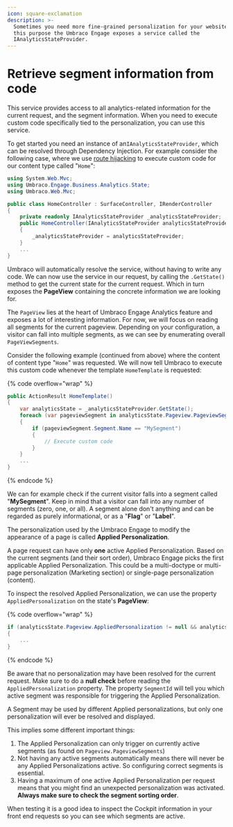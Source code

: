 ```yaml
---
icon: square-exclamation
description: >-
  Sometimes you need more fine-grained personalization for your website. For
  this purpose the Umbraco Engage exposes a service called the
  IAnalyticsStateProvider.
---
```


# Retrieve segment information from code

This service provides access to all analytics-related information for the current request, and the segment information. When you need to execute custom code specifically tied to the personalization, you can use this service.

To get started you need an instance of an`IAnalyticsStateProvider`, which can be resolved through Dependency Injection. For example consider the following case, where we use [route hijacking](https://docs.umbraco.com/umbraco-cms/v/13.latest-lts/reference/routing/custom-controllers) to execute custom code for our content type called "`Home`":

```csharp
using System.Web.Mvc;
using Umbraco.Engage.Business.Analytics.State;
using Umbraco.Web.Mvc;

public class HomeController : SurfaceController, IRenderController
{
    private readonly IAnalyticsStateProvider _analyticsStateProvider;
    public HomeController(IAnalyticsStateProvider analyticsStateProvider)
    {
        _analyticsStateProvider = analyticsStateProvider;
    }
    ...
}
```

Umbraco will automatically resolve the service, without having to write any code. We can now use the service in our request, by calling the `.GetState()` method to get the current state for the current request. Which in turn exposes the **PageView** containing the concrete information we are looking for.

The `PageView` lies at the heart of Umbraco Engage Analytics feature and exposes a lot of interesting information. For now, we will focus on reading all segments for the current pageview. Depending on your configuration, a visitor can fall into multiple segments, as we can see by enumerating overall `PageViewSegments`.

Consider the following example (continued from above) where the content of content type "`Home`" was requested. We will now tell Umbraco to execute this custom code whenever the template `HomeTemplate` is requested:

{% code overflow="wrap" %}
```csharp
public ActionResult HomeTemplate()
{
    var analyticsState = _analyticsStateProvider.GetState();
    foreach (var pageviewSegment in analyticsState.Pageview.PageviewSegments)
    {
        if (pageviewSegment.Segment.Name == "MySegment")
        {
            // Execute custom code
        }
    }
    ...
}
```
{% endcode %}

We can for example check if the current visitor falls into a segment called "**MySegment**". Keep in mind that a visitor can fall into any number of segments (zero, one, or all). A segment alone don't anything and can be regarded as purely informational, or as a "**Flag**" or "**Label**".

The personalization used by the Umbraco Engage to modify the appearance of a page is called **Applied Personalization**.

A page request can have only **one** active Applied Personalization. Based on the current segments (and their sort order), Umbraco Engage picks the first applicable Applied Personalization. This could be a multi-doctype or multi-page personalization (Marketing section) or single-page personalization (content).

To inspect the resolved Applied Personalization, we can use the property `AppliedPersonalization` on the state's **PageView**:

{% code overflow="wrap" %}
```csharp
if (analyticsState.Pageview.AppliedPersonalization != null && analyticsState.Pageview.AppliedPersonalization.Name == "MyAppliedPersonalization")
{
    ...
}
```
{% endcode %}

Be aware that no personalization may have been resolved for the current request. Make sure to do a **null check** before reading the `AppliedPersonalization` property. The property `SegmentId` will tell you which active segment was responsible for triggering the Applied Personalization.

A Segment may be used by different Applied personalizations, but only one personalization will ever be resolved and displayed.

This implies some different important things:

1. The Applied Personalization can only trigger on currently active segments (as found on `Pageview.PageviewSegments`)
2. Not having any active segments automatically means there will never be any Applied Personalizations active. So configuring correct segments is essential.
3. Having a maximum of one active Applied Personalization per request means that you might find an unexpected personalization was activated. **Always make sure to check the segment sorting order**.

When testing it is a good idea to inspect the Cockpit information in your front end requests so you can see which segments are active.
